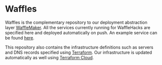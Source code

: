 # Waffles

Waffles is the complementary repository to our deployment abstraction layer [WaffleMaker](https://github.com/WaffleHacks/wafflemaker).
All the services currently running for WaffleHacks are specified here and deployed automatically on push. An example service can be 
found [here](https://github.com/WaffleHacks/wafflemaker/tree/master/example-service.toml).

This repository also contains the infrastructure definitions such as servers and DNS records specified using [Terraform](https://terraform.io).
Our infrastructure is updated automatically as well using [Terraform Cloud](https://app.terraform.io).
